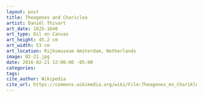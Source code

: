 ```yaml
---
layout: post
title: Theagenes and Chariclea
artist: Daniël Thivart
art_date: 1625-1640
art_type: Oil on Canvas
art_height: 45.2 cm
art_width: 53 cm
art_location: Rijksmuseum Amsterdam, Netherlands
image: 02-21.jpg
date: 2016-02-21 12:00:00 -05:00
categories:
tags:
cite_author: Wikipedia
cite_url: https://commons.wikimedia.org/wiki/File:Theagenes_en_Chariklea_Rijksmuseum_SK-A-4668.jpeg
---
```

